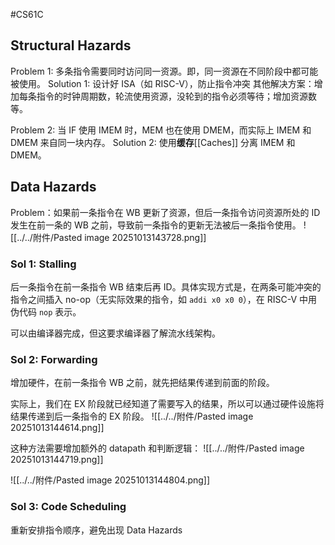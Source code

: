 #CS61C 
## Structural Hazards
Problem 1: 多条指令需要同时访问同一资源。即，同一资源在不同阶段中都可能被使用。
Solution 1: 设计好 ISA（如 RISC-V），防止指令冲突
其他解决方案：增加每条指令的时钟周期数，轮流使用资源，没轮到的指令必须等待；增加资源数等。

Problem 2: 当 IF 使用 IMEM 时，MEM 也在使用 DMEM，而实际上 IMEM 和 DMEM 来自同一块内存。
Solution 2: 使用**缓存**[[Caches]] 分离 IMEM 和 DMEM。

## Data Hazards
Problem：如果前一条指令在 WB 更新了资源，但后一条指令访问资源所处的 ID 发生在前一条的 WB 之前，导致前一条指令的更新无法被后一条指令使用。
![[../../附件/Pasted image 20251013143728.png]]

### Sol 1: Stalling
后一条指令在前一条指令 WB 结束后再 ID。具体实现方式是，在两条可能冲突的指令之间插入 no-op（无实际效果的指令，如 `addi x0 x0 0`），在 RISC-V 中用伪代码 `nop` 表示。

可以由编译器完成，但这要求编译器了解流水线架构。

### Sol 2: Forwarding 
增加硬件，在前一条指令 WB 之前，就先把结果传递到前面的阶段。

实际上，我们在 EX 阶段就已经知道了需要写入的结果，所以可以通过硬件设施将结果传递到后一条指令的 EX 阶段。
![[../../附件/Pasted image 20251013144614.png]]

这种方法需要增加额外的 datapath 和判断逻辑：
![[../../附件/Pasted image 20251013144719.png]]

![[../../附件/Pasted image 20251013144804.png]]

### Sol 3: Code Scheduling
重新安排指令顺序，避免出现 Data Hazards

